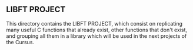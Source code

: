 ## LIBFT PROJECT

This directory contains the LIBFT PROJECT, which consist on replicating many useful C functions that already exist, other functions that don't exist, and grouping all them in a library which will be used in the next projects of the Cursus.
